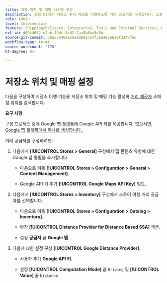 ```yaml
---
title: 저장 위치 및 매핑 시스템 구성
description: 상점 UI에서 저장소 위치 매핑을 지원하도록 거리 공급자를 구성합니다. 스토어 이행 솔루션은 소매 스토어 검색 및 전체 이행 워크플로우를 위한 기타 매핑 및 스케줄링 기능을 사용할 수 있도록 거리 공급 업체를 필요로 합니다.
role: Admin
level: Intermediate
feature: Shipping/Delivery, Integration, Tools and External Services, Configuration
exl-id: d09c4652-e2eb-49dc-8c42-2aa9b6be5d6b
source-git-commit: 36b57648e156ead801764f3ee4e5e6a0f3245fe6
workflow-type: tm+mt
source-wordcount: '176'
ht-degree: 0%

---
```


# 저장소 위치 및 매핑 설정

다음을 구성하여 저장소 이행 기능용 저장소 위치 및 매핑 기능 활성화 [거리 제공자](https://docs.magento.com/user-guide/catalog/inventory-configure-distance-priority.html) 소매점 위치를 검색합니다.

**요구 사항**

구성 프로세스 중에 Google 맵 플랫폼에 Google API 키를 제공합니다. 없으시면, [Google 맵 플랫폼에서 하나를 생성합니다.](https://docs.magento.com/user-guide/catalog/inventory-configure-distance-priority.html#configure-google-maps).

거리 공급자를 구성하려면:

1. 다음에서 **[!UICONTROL Stores > General]** 구성에서 맵 콘텐츠 유형에 대한 Google 맵 통합을 추가합니다.

   - 다음으로 이동 **[!UICONTROL Stores > Configuration  > General > Content Management]**.

   - Google API 키 추가 **[!UICONTROL Google Maps API Key]** 필드.

1. 다음에서 **[!UICONTROL Stores > Inventory]** 구성에서 스토어 이행 거리 공급자를 선택합니다.

   - 다음으로 이동 **[!UICONTROL Stores > Configuration > Catalog > Inventory]**.

   - 확장 **[!UICONTROL Distance Provider for Distance Based SSA]** 섹션.

   - 설정 **공급자** 끝 **Google 맵**.

1. 다음에 대한 설정 구성 **[!UICONTROL Google Distance Provider]**.

   - 사용자 추가 **Google API 키**.

   - 설정 **[!UICONTROL Computation Mode]** 끝 `Driving` 및 **[!UICONTROL Value]** 끝 `Distance`
